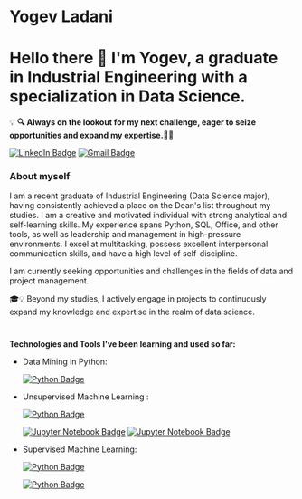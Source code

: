 # Yogev Ladani
# Hello there 🤗 I'm Yogev, a graduate in Industrial Engineering with a specialization in Data Science.
:bulb: **🔍 Always on the lookout for my next challenge, eager to seize opportunities and expand my expertise.🌟💼**
<div align="left">
 
[![LinkedIn Badge](https://img.shields.io/badge/-LinkedIn-blue?style=plastic&logo=linkedin&logoColor=white&link=https://www.linkedin.com/in/yogev-ladani-a57293235/)](https://www.linkedin.com/in/yogev-ladani-a57293235/)
[![Gmail Badge](https://img.shields.io/badge/-yogevld123@gmail.com-grey?style=plastic&logo=Gmail&logoColor=red&link=mailto:yogevld123@gmail.com)](mailto:yogevld123@gmail.com)

</div>

### About myself

I am a recent graduate of Industrial Engineering (Data Science major), having consistently achieved a place on the Dean's list throughout my studies. I am a creative and motivated individual with strong analytical and self-learning skills. My experience spans Python, SQL, Office, and other tools, as well as leadership and management in high-pressure environments. I excel at multitasking, possess excellent interpersonal communication skills, and have a high level of self-discipline.

I am currently seeking opportunities and challenges in the fields of data and project management.

:mortar_board::bulb: Beyond my studies, I actively engage in projects to continuously expand my knowledge and expertise in the realm of data science.


#
**Technologies and Tools I've been learning and used so far:**
<div align="left">
 
- Data Mining in Python:
    
  [![Python Badge](https://img.shields.io/badge/-AdvanceDataMining-white?style=plastic&logo=python&logoColor=F7BD2F&link=https://github.com/YogevLD/Advance-data-mining-in-python.git)](https://github.com/YogevLD/Advance-data-mining-in-python.git)


- Unsupervised Machine Learning :
  
  [![Python Badge](https://img.shields.io/badge/-UnsupervisedLearningRepository-white?style=plastic&logo=python&logoColor=F7BD2F&link=https://github.com/YogevLD/Unsupervised-Learning-.git)](https://github.com/YogevLD/Unsupervised-Learning-.git)
  
  [![Jupyter Notebook Badge](https://img.shields.io/badge/-Recall_Unsupervised-ffffff?style=plastic&logo=jupyter&logoColor=F37626&link=https://github.com/YogevLD/Unsupervised-Learning-.git)](https://github.com/YogevLD/Unsupervised-Learning-.git)
  [![Jupyter Notebook Badge](https://img.shields.io/badge/-Clustering_task-ffffff?style=plastic&logo=jupyter&logoColor=F37626&link=https://github.com/YogevLD/Unsupervised-Learning-.git)](https://github.com/YogevLD/Unsupervised-Learning-.git)
  
- Supervised Machine Learning:
  
  [![Python Badge](https://img.shields.io/badge/-AdvancedMachineLearningRepository-white?style=plastic&logo=python&logoColor=F7BD2F&link=https://github.com/YogevLD/Advanced-Machine-learning.git)](https://github.com/YogevLD/Advanced-Machine-learning.git)
  
  [![Python Badge](https://img.shields.io/badge/-Gradient_Descent-white?style=plastic&logo=python&logoColor=F7BD2F&link=https://github.com/YogevLD/Advanced-Machine-learning.git)](https://github.com/YogevLD/Advanced-Machine-learning.git)
</div>

 
</div>
  
